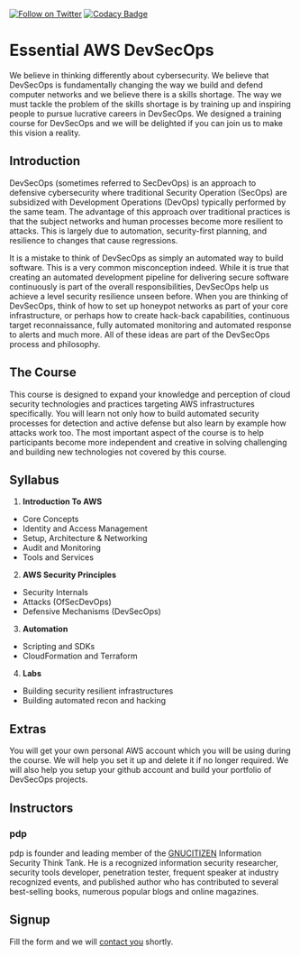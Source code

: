[![Follow on Twitter](https://img.shields.io/twitter/follow/opendevsecops.svg?logo=twitter)](https://twitter.com/opendevsecops)
[![Codacy Badge](https://api.codacy.com/project/badge/Grade/baf86965779a418aa32f7ccf8adaf39e)](https://www.codacy.com/app/OpenDevSecOps/training-essential-aws-devsecops?utm_source=github.com&amp;utm_medium=referral&amp;utm_content=opendevsecops/training-essential-aws-devsecops&amp;utm_campaign=Badge_Grade)

# Essential AWS DevSecOps

We believe in thinking differently about cybersecurity. We believe that DevSecOps is fundamentally changing the way we build and defend computer networks and we believe there is a skills shortage. The way we must tackle the problem of the skills shortage is by training up and inspiring people to pursue lucrative careers in DevSecOps. We designed a training course for DevSecOps and we will be delighted if you can join us to make this vision a reality.

## Introduction

DevSecOps (sometimes referred to SecDevOps) is an approach to defensive cybersecurity where traditional Security Operation (SecOps) are subsidized with Development Operations (DevOps) typically performed by the same team. The advantage of this approach over traditional practices is that the subject networks and human processes become more resilient to attacks. This is largely due to automation, security-first planning, and resilience to changes that cause regressions.

It is a mistake to think of DevSecOps as simply an automated way to build software. This is a very common misconception indeed. While it is true that creating an automated development pipeline for delivering secure software continuously is part of the overall responsibilities, DevSecOps help us achieve a level security resilience unseen before. When you are thinking of DevSecOps, think of how to set up honeypot networks as part of your core infrastructure, or perhaps how to create hack-back capabilities, continuous target reconnaissance, fully automated monitoring and automated response to alerts and much more. All of these ideas are part of the DevSecOps process and philosophy.

## The Course

This course is designed to expand your knowledge and perception of cloud security technologies and practices targeting AWS infrastructures specifically. You will learn not only how to build automated security processes for detection and active defense but also learn by example how attacks work too. The most important aspect of the course is to help participants become more independent and creative in solving challenging and building new technologies not covered by this course.

## Syllabus

1. **Introduction To AWS**
 - Core Concepts
 - Identity and Access Management
 - Setup, Architecture & Networking
 - Audit and Monitoring
 - Tools and Services
2. **AWS Security Principles**
 - Security Internals
 - Attacks (OfSecDevOps)
 - Defensive Mechanisms (DevSecOps)
3. **Automation**
 - Scripting and SDKs
 - CloudFormation and Terraform
4. **Labs**
 - Building security resilient infrastructures
 - Building automated recon and hacking

## Extras

You will get your own personal AWS account which you will be using during the course. We will help you set it up and delete it if no longer required. We will also help you setup your github account and build your portfolio of DevSecOps projects.

## Instructors

### pdp

pdp is founder and leading member of the [GNUCITIZEN](https://gnucitizen.org) Information Security Think Tank. He is a recognized information security researcher, security tools developer, penetration tester, frequent speaker at industry recognized events, and published author who has contributed to several best-selling books, numerous popular blogs and online magazines.

## Signup

Fill the form and we will [contact you](https://docs.google.com/forms/d/e/1FAIpQLSeC9Jn5j-Y_GPpq_VjPGxO-tjySSKICfdmEx_qZhnW6BNvGiA/viewform?usp=sf_link) shortly.
